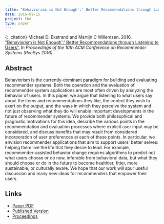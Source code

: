 ```yaml
---
title: "Behaviorism is Not Enough':' Better Recommendations through Listening to Users"
date: 2016-09-15
project: tbd
type: paper
---
```


{: .citation}
Michael D. Ekstrand and Martijn C Willemsen. 2016. ["Behaviorism is Not Enough':' Better Recommendations through Listening to Users"](#). In <cite>Proceedings of the 10th ACM Conference on Recommender Systems (RecSys 2016)</cite>.

## Abstract

Behaviorism is the currently-dominant paradigm for building and evaluating recommender systems. Both the operation and the evaluation of recommender system applications are most often driven by analyzing the behavior of users. In this paper, we argue that listening to what users say about the items and recommendations they like, the control they wish to exert on the output, and the ways in which they perceive the system and not just observing what they do will enable important developments in the future of recommender systems. We provide both philosophical and pragmatic motivations for this idea, describe the various points in the recommendation and evaluation processes where explicit user input may be considered, and discuss benefits that may result from considered incorporation of user preferences at each of these points. In particular, we envision recommender applications that aim to support users' better selves: helping them live the life that they desire to lead. For example, recommender-assisted behavior change requires algorithms to predict not what users choose or do now, inferable from behavioral data, but what they should choose or do in the future to become healthier, fitter, more sustainable, or culturally aware. We hope that our work will spur useful discussion and many new ideas for recommenders that empower their users.

## Links

* [Paper PDF](https://scholarworks.boisestate.edu/cgi/viewcontent.cgi?article=1082&context=cs_facpubs)
* [Published Version](https://doi.org/10.1145/2959100.2959179)
* [Proceedings](https://dl.acm.org/doi/proceedings/10.1145/2959100)